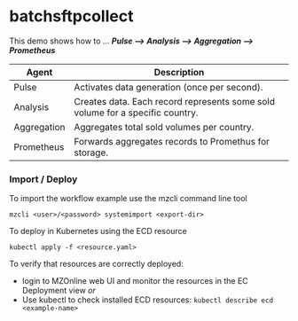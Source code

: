 # batchsftpcollect

This demo shows how to ...
***Pulse --> Analysis --> Aggregation --> Prometheus***


| Agent  | Description |
| ------------- | ------------- |
| Pulse        | Activates data generation (once per second).  |
| Analysis     | Creates data. Each record represents some sold volume for a specific country.  |
| Aggregation  | Aggregates total sold volumes per country.  |
| Prometheus   | Forwards aggregates records to Promethus for storage.  |


### Import / Deploy

To import the workflow example use the mzcli command line tool

`mzcli <user>/<password> systemimport <export-dir>`

To deploy in Kubernetes using the ECD resource

`kubectl apply -f <resource.yaml>`

To verify that resources are correctly deployed:

* login to MZOnline web UI and monitor the resources in the EC Deployment view
*or*
* Use kubectl to check installed ECD resources: `kubectl describe ecd <example-name>`



